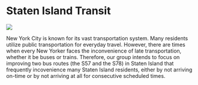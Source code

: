 
# Staten Island Transit

![](https://github.com/pmendoza41/Staten-Island-Transit/blob/readme-edits/staten%20island.jpg?raw=true)

New York City is known for its vast transportation system. Many residents utilize public transportation for everyday travel. However, there are times when every New Yorker faces the inconvenience of late transportation, whether it be buses or trains. Therefore, our group intends to focus on improving two bus routes (the S57 and the S78) in Staten Island that frequently incovenience many Staten Island residents, either by not arriving on-time or by not arriving at all for consecutive scheduled times. 
